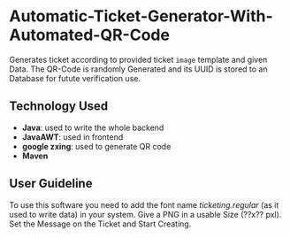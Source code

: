 # Automatic-Ticket-Generator-With-Automated-QR-Code

Generates ticket according to provided ticket `image` template and given Data. The QR-Code is randomly Generated and its UUID is stored to an Database for futute verification use. 

## Technology Used 
* **Java**: used to write the whole backend 
* **JavaAWT**: used in frontend 
* **google zxing**: used to generate QR code
* **Maven**
## User Guideline
  To use this software you need to add the font name *ticketing.regular* (as it used to write data) in your system. Give a PNG in a usable Size (??x?? pxl). Set the Message on the Ticket and Start Creating.
